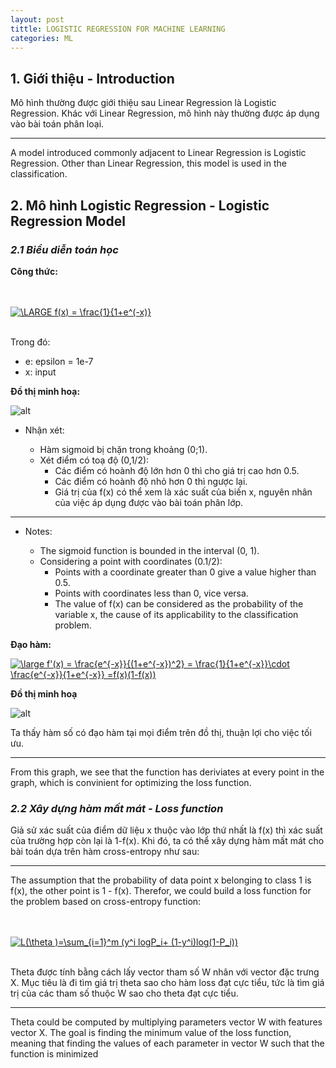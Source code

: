 ```yaml
---
layout: post
tittle: LOGISTIC REGRESSION FOR MACHINE LEARNING
categories: ML
---
```


## **1. Giới thiệu - Introduction**

Mô hình thường được giới thiệu sau Linear Regression là Logistic Regression. Khác với Linear Regression, mô hình này thường được áp dụng vào bài toán phân loại. 

----

A model introduced commonly adjacent to Linear Regression is Logistic Regression. Other than Linear Regression, this model is used in the classification.

## **2. Mô hình Logistic Regression - Logistic Regression Model**

### ***2.1 Biểu diễn toán học***
**Công thức:**

<br/><br/>
<a href="https://www.codecogs.com/eqnedit.php?latex=\inline&space;\dpi{150}&space;\fn_cm&space;\LARGE&space;f(x)&space;=&space;\frac{1}{1&plus;e^(-x)}" target="_blank"><img src="https://latex.codecogs.com/gif.latex?\inline&space;\dpi{150}&space;\fn_cm&space;\LARGE&space;f(x)&space;=&space;\frac{1}{1&plus;e^(-x)}" title="\LARGE f(x) = \frac{1}{1+e^(-x)}" /></a>
<br/><br/>

Trong đó:
* e: epsilon = 1e-7
* x: input

**Đồ thị minh hoạ:**

![alt](https://raw.githubusercontent.com/tuongkhangduongle/tuongkhangduongle.github.io/9aa8a71891420b37800514fba10e63b87ca0f989/images/sigmoid.svg)

* Nhận xét:

    * Hàm sigmoid bị chặn trong khoảng (0;1).
    * Xét điểm có toạ độ (0,1/2):
        * Các điểm có hoành độ lớn hơn 0 thì cho giá trị cao hơn 0.5.
        * Các điểm có hoành độ nhỏ hơn 0 thì ngược lại.
        * Giá trị của f(x) có thể xem là xác suất của biến x, nguyên nhân của việc áp dụng được vào bài toán phân lớp.  

------------

* Notes:

     * The sigmoid function is bounded in the interval (0, 1).
     * Considering a point with coordinates (0.1/2):
         * Points with a coordinate greater than 0 give a value higher than 0.5.
         * Points with coordinates less than 0, vice versa.
         * The value of f(x) can be considered as the probability of the variable x, the cause of its applicability to the classification problem.

**Đạo hàm:**

<a href="https://www.codecogs.com/eqnedit.php?latex=\inline&space;\dpi{150}&space;\fn_phv&space;\large&space;f'(x)&space;=&space;\frac{e^{-x}}{(1&plus;e^{-x})^2}&space;=&space;\frac{1}{1&plus;e^{-x}}\cdot&space;\frac{e^{-x}}{1&plus;e^{-x}}&space;=f(x)(1-f(x))" target="_blank"><img src="https://latex.codecogs.com/gif.latex?\inline&space;\dpi{150}&space;\fn_phv&space;\large&space;f'(x)&space;=&space;\frac{e^{-x}}{(1&plus;e^{-x})^2}&space;=&space;\frac{1}{1&plus;e^{-x}}\cdot&space;\frac{e^{-x}}{1&plus;e^{-x}}&space;=f(x)(1-f(x))" title="\large f'(x) = \frac{e^{-x}}{(1+e^{-x})^2} = \frac{1}{1+e^{-x}}\cdot \frac{e^{-x}}{1+e^{-x}} =f(x)(1-f(x))" /></a>

**Đồ thị minh hoạ**

![alt](https://raw.githubusercontent.com/tuongkhangduongle/tuongkhangduongle.github.io/master/images/deriviate_sigmoid.png)

Ta thấy hàm số có đạo hàm tại mọi điểm trên đồ thị, thuận lợi cho việc tối ưu.

-------

From this graph, we see that the function has deriviates at every point in the graph, which is convinient for optimizing the loss function. 

### ***2.2 Xây dựng hàm mất mát - Loss function***

Giả sử xác suất của điểm dữ liệu x thuộc vào lớp thứ nhất là f(x) thì xác suất của trường hợp còn lại là 1-f(x). Khi đó, ta có thể xây dựng hàm mất mát cho bài toán dựa trên hàm cross-entropy như sau:

----

The assumption that the probability of data point x belonging to class 1 is f(x), the other point is 1 - f(x). Therefor, we could build a loss function for the problem based on cross-entropy function:

<br/><br/>
<a href="https://www.codecogs.com/eqnedit.php?latex=\inline&space;\dpi{150}&space;L(\theta&space;)=\sum_{i=1}^m&space;(y^i&space;logP_i&plus;&space;(1-y^i)log(1-P_i))" target="_blank"><img src="https://latex.codecogs.com/gif.latex?\inline&space;\dpi{150}&space;L(\theta&space;)=\sum_{i=1}^m&space;(y^i&space;logP_i&plus;&space;(1-y^i)log(1-P_i))" title="L(\theta )=\sum_{i=1}^m (y^i logP_i+ (1-y^i)log(1-P_i))" /></a>
<br/><br/>

Theta được tính bằng cách lấy vector tham số W nhân với vector đặc trưng X. Mục tiêu là đi tìm giá trị theta sao cho hàm loss đạt cực tiểu, tức là tìm giá trị của các tham số thuộc W sao cho theta đạt cực tiểu. 

----

Theta could be computed by multiplying parameters vector W with features vector X. The goal is finding the minimum value of the loss function, meaning that finding the values of each parameter in vector W such that the function is minimized